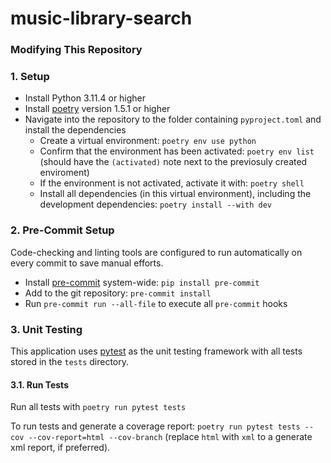 # music-library-search




















### Modifying This Repository

### 1. Setup

- Install Python 3.11.4 or higher
- Install [poetry](https://python-poetry.org/) version 1.5.1 or higher
- Navigate into the repository to the folder containing ```pyproject.toml``` and install the dependencies
    - Create a virtual environment: ```poetry env use python```
    - Confirm that the environment has been activated: ```poetry env list``` (should have the ```(activated)``` note next to the previosuly created enviroment)
    - If the environment is not activated, activate it with: ```poetry shell```
    - Install all dependencies (in this virtual environment), including the development dependencies: ```poetry install --with dev```

### 2. Pre-Commit Setup

Code-checking and linting tools are configured to run automatically on every commit to save manual efforts.

- Install [pre-commit](https://github.com/pre-commit/pre-commit) system-wide: ```pip install pre-commit```
- Add to the git repository: ```pre-commit install```
- Run ```pre-commit run --all-file``` to execute all ```pre-commit``` hooks

### 3. Unit Testing

This application uses [pytest](https://docs.pytest.org/en/7.2.x/) as the unit testing framework with all tests stored in the ```tests``` directory.

#### 3.1. Run Tests

Run all tests with ```poetry run pytest tests```

To run tests and generate a coverage report: ```poetry run pytest tests --cov --cov-report=html --cov-branch``` (replace ```html``` with ```xml``` to a generate xml report, if preferred).